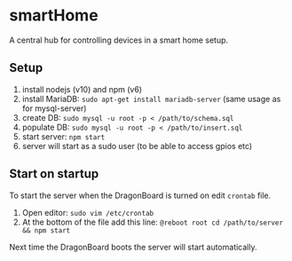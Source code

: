 # smartHome
A central hub for controlling devices in a smart home setup.

## Setup

1. install nodejs (v10) and npm (v6)
2. install MariaDB: `sudo apt-get install mariadb-server` (same usage as for mysql-server)
3. create DB: `sudo mysql -u root -p < /path/to/schema.sql`
4. populate DB: `sudo mysql -u root -p < /path/to/insert.sql`
5. start server: `npm start`
6. server will start as a sudo user (to be able to access gpios etc)

## Start on startup

To start the server when the DragonBoard is turned on edit `crontab` file.

1. Open editor: `sudo vim /etc/crontab`
2. At the bottom of the file add this line: `@reboot root cd /path/to/server && npm start`

Next time the DragonBoard boots the server will start automatically.
